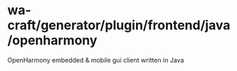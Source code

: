 # wa-craft/generator/plugin/frontend/java/openharmony

OpenHarmony embedded & mobile gui client written in Java